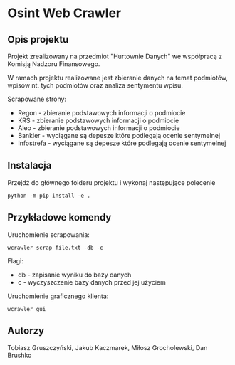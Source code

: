 # Osint Web Crawler

## Opis projektu

Projekt zrealizowany na przedmiot "Hurtownie Danych" we współpracą z Komisją Nadzoru Finansowego.

W ramach projektu realizowane jest zbieranie danych na temat podmiotów, wpisów nt. tych podmiotów oraz analiza sentymentu wpisu.

Scrapowane strony:
- Regon - zbieranie podstawowych informacji o podmiocie
- KRS - zbieranie podstawowych informacji o podmiocie
- Aleo - zbieranie podstawowych informacji o podmiocie
- Bankier - wyciągane są depesze które podlegają ocenie sentymelnej
- Infostrefa - wyciągane są depesze które podlegają ocenie sentymelnej

## Instalacja

Przejdź do głównego folderu projektu i wykonaj następujące polecenie

```commandline
python -m pip install -e .
```

## Przykładowe komendy

Uruchomienie scrapowania:

```commandline
wcrawler scrap file.txt -db -c
```
Flagi:
- db - zapisanie wyniku do bazy danych
- c - wyczyszczenie bazy danych przed jej użyciem

Uruchomienie graficznego klienta:
```commandline
wcrawler gui
```

## Autorzy

Tobiasz Gruszczyński,
Jakub Kaczmarek,
Miłosz Grocholewski,
Dan Brushko

